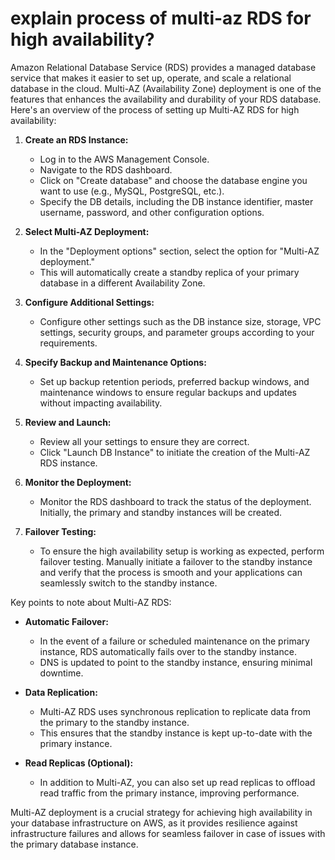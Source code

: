  # explain process of multi-az RDS for high availability?
 Amazon Relational Database Service (RDS) provides a managed database service that makes it easier to set up, operate, and scale a relational database in the cloud. Multi-AZ (Availability Zone) deployment is one of the features that enhances the availability and durability of your RDS database. Here's an overview of the process of setting up Multi-AZ RDS for high availability:

1. **Create an RDS Instance:**
   - Log in to the AWS Management Console.
   - Navigate to the RDS dashboard.
   - Click on "Create database" and choose the database engine you want to use (e.g., MySQL, PostgreSQL, etc.).
   - Specify the DB details, including the DB instance identifier, master username, password, and other configuration options.

2. **Select Multi-AZ Deployment:**
   - In the "Deployment options" section, select the option for "Multi-AZ deployment."
   - This will automatically create a standby replica of your primary database in a different Availability Zone.

3. **Configure Additional Settings:**
   - Configure other settings such as the DB instance size, storage, VPC settings, security groups, and parameter groups according to your requirements.

4. **Specify Backup and Maintenance Options:**
   - Set up backup retention periods, preferred backup windows, and maintenance windows to ensure regular backups and updates without impacting availability.

5. **Review and Launch:**
   - Review all your settings to ensure they are correct.
   - Click "Launch DB Instance" to initiate the creation of the Multi-AZ RDS instance.

6. **Monitor the Deployment:**
   - Monitor the RDS dashboard to track the status of the deployment. Initially, the primary and standby instances will be created.

7. **Failover Testing:**
   - To ensure the high availability setup is working as expected, perform failover testing. Manually initiate a failover to the standby instance and verify that the process is smooth and your applications can seamlessly switch to the standby instance.

Key points to note about Multi-AZ RDS:

- **Automatic Failover:**
  - In the event of a failure or scheduled maintenance on the primary instance, RDS automatically fails over to the standby instance.
  - DNS is updated to point to the standby instance, ensuring minimal downtime.

- **Data Replication:**
  - Multi-AZ RDS uses synchronous replication to replicate data from the primary to the standby instance.
  - This ensures that the standby instance is kept up-to-date with the primary instance.

- **Read Replicas (Optional):**
  - In addition to Multi-AZ, you can also set up read replicas to offload read traffic from the primary instance, improving performance.

Multi-AZ deployment is a crucial strategy for achieving high availability in your database infrastructure on AWS, as it provides resilience against infrastructure failures and allows for seamless failover in case of issues with the primary database instance.

## 

